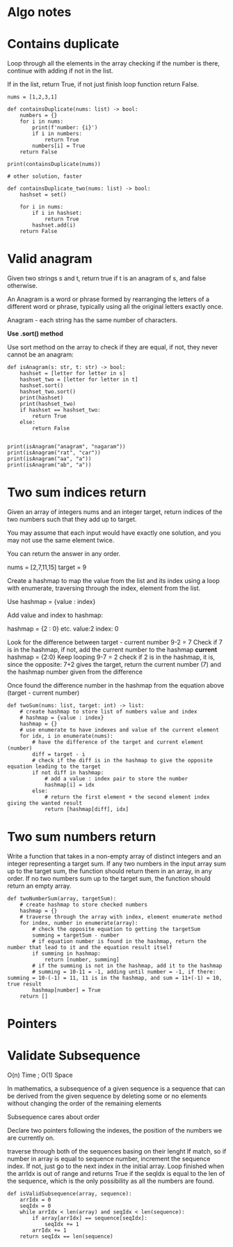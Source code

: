 # Algo notes

# Contains duplicate

Loop through all the elements in the array checking if the number is there, continue with adding if not in the list.

If in the list, return True, if not just finish loop function return False.

```
nums = [1,2,3,1]

def containsDuplicate(nums: list) -> bool:
    numbers = {}
    for i in nums:
        print(f'number: {i}')
        if i in numbers:
            return True
        numbers[i] = True
    return False

print(containsDuplicate(nums))

# other solution, faster

def containsDuplicate_two(nums: list) -> bool:
    hashset = set()
    
    for i in nums:
        if i in hashset:
            return True
        hashset.add(i)
    return False
```

# Valid anagram

Given two strings s and t, return true if t is an anagram of s, and false otherwise.

An Anagram is a word or phrase formed by rearranging the letters of a different word or phrase, typically using all the original letters exactly once.

Anagram - each string has the same number of characters.

**Use .sort() method**

Use sort method on the array to check if they are equal, if not, they never cannot be an anagram:

```
def isAnagram(s: str, t: str) -> bool:
    hashset = [letter for letter in s]
    hashset_two = [letter for letter in t]
    hashset.sort()
    hashset_two.sort()
    print(hashset)
    print(hashset_two)
    if hashset == hashset_two:
        return True
    else:
        return False

    
print(isAnagram("anagram", "nagaram"))
print(isAnagram("rat", "car"))
print(isAnagram("aa", "a"))
print(isAnagram("ab", "a"))
```

# Two sum indices return

Given an array of integers nums and an integer target, return indices of the two numbers such that they add up to target.

You may assume that each input would have exactly one solution, and you may not use the same element twice.

You can return the answer in any order.

nums = [2,7,11,15]
target = 9

Create a hashmap to map the value from the list and its index using a loop with enumerate, traversing through the index, element from the list.

Use hashmap = {value : index}

Add value and index to hashmap:

hashmap = {2 : 0} etc.
value:2
index: 0

Look for the difference between target - current number
9-2 = 7
Check if 7 is in the hashmap, if not, add the current number to the hashmap
**current** hashmap = {2:0}
Keep looping
9-7 = 2
check if 2 is in the hashmap, it is, since the opposite: 7+2 gives the target, return the current number (7) and the hashmap number given from the difference

Once found the difference number in the hashmap from the equation above (target - current number)

```
def twoSum(nums: list, target: int) -> list:
    # create hashmap to store list of numbers value and index
    # hashmap = {value : index}
    hashmap = {}
    # use enumerate to have indexes and value of the current element
    for idx, i in enumerate(nums):
        # have the difference of the target and current element (number)
        diff = target - i
        # check if the diff is in the hashmap to give the opposite equation leading to the target
        if not diff in hashmap:
            # add a value : index pair to store the number
            hashmap[i] = idx
        else:
            # return the first element + the second element index giving the wanted result
            return [hashmap[diff], idx]
```

# Two sum numbers return

Write a function that takes in a non-empty array of distinct integers and an
integer representing a target sum. If any two numbers in the input array sum
up to the target sum, the function should return them in an array, in any
order. If no two numbers sum up to the target sum, the function should return
an empty array.

```
def twoNumberSum(array, targetSum):
    # create hashmap to store checked numbers
    hashmap = {}
    # traverse through the array with index, element enumerate method
    for index, number in enumerate(array):
        # check the opposite equation to getting the targetSum
        summing = targetSum - number
        # if equation number is found in the hashmap, return the number that lead to it and the equation result itself
        if summing in hashmap:
            return [number, summing]
        # if the summing is not in the hashmap, add it to the hashmap
        # summing = 10-11 = -1, adding until number = -1, if there: summing = 10-(-1) = 11, 11 is in the hashmap, and sum = 11+(-1) = 10, true result
        hashmap[number] = True
    return []
```
# Pointers

# Validate Subsequence

O(n) Time ; O(1) Space

In mathematics, a subsequence of a given sequence is a sequence that can be derived from the given sequence by deleting some or no elements without changing the order of the remaining elements

Subsequence cares about order

Declare two pointers following the indexes, the position of the numbers we are currently on.

traverse through both of the sequences basing on their lenght
If match, so if number in array is equal to sequence number, increment the sequence index.
If not, just go to the next index in the initial array.
Loop finished when the arrIdx is out of range and returns True if the seqIdx is equal to the len of the sequence, which is the only possibility as all the numbers are found.

```
def isValidSubsequence(array, sequence):
	arrIdx = 0
	seqIdx = 0
	while arrIdx < len(array) and seqIdx < len(sequence):
		if array[arrIdx] == sequence[seqIdx]:
			seqIdx += 1
		arrIdx += 1
	return seqIdx == len(sequence)
```